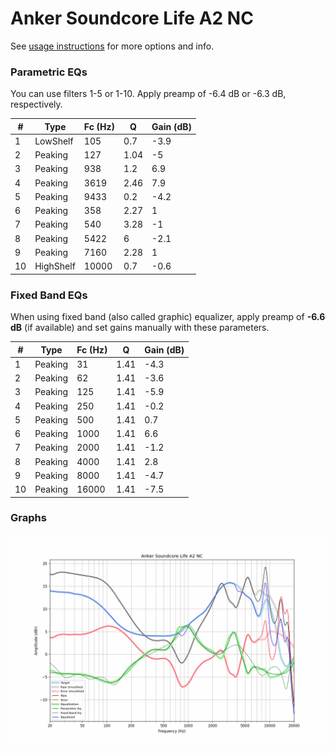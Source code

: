# Anker Soundcore Life A2 NC
See [usage instructions](https://github.com/jaakkopasanen/AutoEq#usage) for more options and info.

### Parametric EQs
You can use filters 1-5 or 1-10. Apply preamp of -6.4 dB or -6.3 dB, respectively.

|   # | Type      |   Fc (Hz) |    Q |   Gain (dB) |
|-----|-----------|-----------|------|-------------|
|   1 | LowShelf  |       105 | 0.7  |        -3.9 |
|   2 | Peaking   |       127 | 1.04 |        -5   |
|   3 | Peaking   |       938 | 1.2  |         6.9 |
|   4 | Peaking   |      3619 | 2.46 |         7.9 |
|   5 | Peaking   |      9433 | 0.2  |        -4.2 |
|   6 | Peaking   |       358 | 2.27 |         1   |
|   7 | Peaking   |       540 | 3.28 |        -1   |
|   8 | Peaking   |      5422 | 6    |        -2.1 |
|   9 | Peaking   |      7160 | 2.28 |         1   |
|  10 | HighShelf |     10000 | 0.7  |        -0.6 |

### Fixed Band EQs
When using fixed band (also called graphic) equalizer, apply preamp of **-6.6 dB** (if available) and set gains manually with these parameters.

|   # | Type    |   Fc (Hz) |    Q |   Gain (dB) |
|-----|---------|-----------|------|-------------|
|   1 | Peaking |        31 | 1.41 |        -4.3 |
|   2 | Peaking |        62 | 1.41 |        -3.6 |
|   3 | Peaking |       125 | 1.41 |        -5.9 |
|   4 | Peaking |       250 | 1.41 |        -0.2 |
|   5 | Peaking |       500 | 1.41 |         0.7 |
|   6 | Peaking |      1000 | 1.41 |         6.6 |
|   7 | Peaking |      2000 | 1.41 |        -1.2 |
|   8 | Peaking |      4000 | 1.41 |         2.8 |
|   9 | Peaking |      8000 | 1.41 |        -4.7 |
|  10 | Peaking |     16000 | 1.41 |        -7.5 |

### Graphs
![](./Anker%20Soundcore%20Life%20A2%20NC.png)
